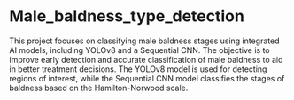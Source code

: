 # Male_baldness_type_detection
This project focuses on classifying male baldness stages using integrated AI models, including YOLOv8 and a Sequential CNN. The objective is to improve early detection and accurate classification of male baldness to aid in better treatment decisions. The YOLOv8 model is used for detecting regions of interest, while the Sequential CNN model classifies the stages of baldness based on the Hamilton-Norwood scale.
